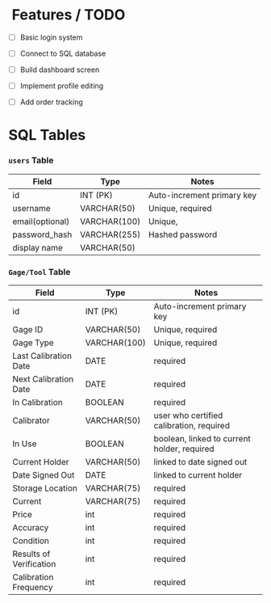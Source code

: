 # ️ Features / TODO
- [ ] Basic login system
- [ ] Connect to SQL database
- [ ] Build dashboard screen
- [ ] Implement profile editing
- [ ] Add order tracking






# SQL Tables

### `users` Table
| Field           | Type         | Notes          |
|-----------------|--------------|----------------|
| id              | INT (PK)     | Auto-increment primary key |
| username        | VARCHAR(50)  | Unique, required |
| email(optional) | VARCHAR(100) | Unique,        |
| password_hash   | VARCHAR(255) | Hashed password |
| display name    | VARCHAR(50)  |  |


### `Gage/Tool` Table
| Field                   | Type         | Notes                                       |
|-------------------------|--------------|---------------------------------------------|
| id                      | INT (PK)     | Auto-increment primary key                  |
| Gage ID                 | VARCHAR(50)  | Unique, required                            |
| Gage Type               | VARCHAR(100) | Unique, required                            |
| Last Calibration Date   | DATE         | required                                    |
| Next Calibration Date   | DATE         | required                                    |
| In Calibration          | BOOLEAN      | required                                    |
| Calibrator              | VARCHAR(50)  | user who certified calibration, required    |
| In Use                  | BOOLEAN      | boolean, linked to current holder, required |
| Current Holder          | VARCHAR(50)  | linked to date signed out                   |
| Date Signed Out         | DATE         | linked to current holder                    |
| Storage Location        | VARCHAR(75)  | required                                    |
| Current                 | VARCHAR(75)  | required                                    |
| Price                   | int          | required                                    |
| Accuracy                | int          | required                                    |
| Condition               | int          | required                                    |
| Results of Verification | int          | required                                    |
| Calibration Frequency   | int          | required                                    |

